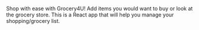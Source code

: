 Shop with ease with Grocery4U! Add items you would want to buy or look at the grocery store. This is a React app that will help you manage your shopping/grocery list. 
